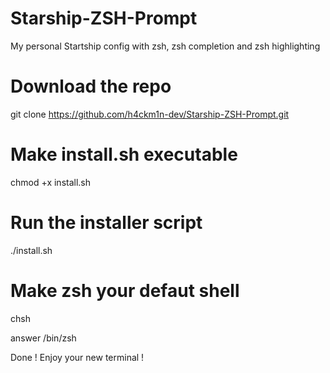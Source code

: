 # Starship-ZSH-Prompt
My personal Startship config with zsh, zsh completion and zsh highlighting


# Download the repo
git clone https://github.com/h4ckm1n-dev/Starship-ZSH-Prompt.git

# Make install.sh executable
chmod +x install.sh

# Run the installer script
./install.sh

# Make zsh your defaut shell

chsh

answer /bin/zsh

Done ! Enjoy your new terminal !
